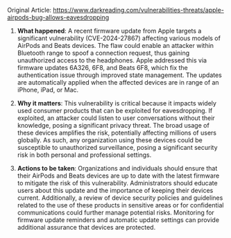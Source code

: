 Original Article: https://www.darkreading.com/vulnerabilities-threats/apple-airpods-bug-allows-eavesdropping

1. **What happened**: A recent firmware update from Apple targets a significant vulnerability (CVE-2024-27867) affecting various models of AirPods and Beats devices. The flaw could enable an attacker within Bluetooth range to spoof a connection request, thus gaining unauthorized access to the headphones. Apple addressed this via firmware updates 6A326, 6F8, and Beats 6F8, which fix the authentication issue through improved state management. The updates are automatically applied when the affected devices are in range of an iPhone, iPad, or Mac.

2. **Why it matters**: This vulnerability is critical because it impacts widely used consumer products that can be exploited for eavesdropping. If exploited, an attacker could listen to user conversations without their knowledge, posing a significant privacy threat. The broad usage of these devices amplifies the risk, potentially affecting millions of users globally. As such, any organization using these devices could be susceptible to unauthorized surveillance, posing a significant security risk in both personal and professional settings.

3. **Actions to be taken**: Organizations and individuals should ensure that their AirPods and Beats devices are up to date with the latest firmware to mitigate the risk of this vulnerability. Administrators should educate users about this update and the importance of keeping their devices current. Additionally, a review of device security policies and guidelines related to the use of these products in sensitive areas or for confidential communications could further manage potential risks. Monitoring for firmware update reminders and automatic update settings can provide additional assurance that devices are protected.